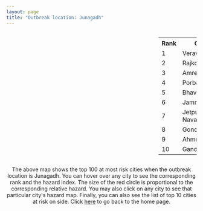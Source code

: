 ```yaml
---
layout: page
title: "Outbreak location: Junagadh"
---
```

<div style="width: 100%; overflow: auto;">
<div style="width: 75%; float: left;">
<div id="mapid">
<script src="https://buda-magenta.github.io/hazard_map/load_map.js"></script>

<script>
var marker_outbreak = L.marker([21.517410, 70.464275],{"autoPan": true}).addTo(map); marker_outbreak.bindTooltip("Junagadh").openTooltip();

var circle_1 = L.circle([20.905700, 70.378100], {"pane": "markerPane", "color": "red", "fill": true, "fillOpacity": 0.2, "fillRule": "evenodd", "lineCap": "round", "lineJoin": "round", "opacity": 1.0, "radius": 163531, "stroke": true, "weight": 3}).addTo(map);
circle_1.bindTooltip("Veraval<br>rank: 1<br>hazard index: 0.163532")
circle_1.bindPopup('<a href="https://buda-magenta.github.io/hazard_map/Veraval">Veraval</a>')

var circle_2 = L.circle([22.305199, 70.802833], {"pane": "markerPane", "color": "red", "fill": true, "fillOpacity": 0.2, "fillRule": "evenodd", "lineCap": "round", "lineJoin": "round", "opacity": 1.0, "radius": 101353, "stroke": true, "weight": 3}).addTo(map);
circle_2.bindTooltip("Rajkot<br>rank: 2<br>hazard index: 0.101353")
circle_2.bindPopup('<a href="https://buda-magenta.github.io/hazard_map/Rajkot">Rajkot</a>')

var circle_3 = L.circle([20.866667, 70.750000], {"pane": "markerPane", "color": "red", "fill": true, "fillOpacity": 0.2, "fillRule": "evenodd", "lineCap": "round", "lineJoin": "round", "opacity": 1.0, "radius": 26913, "stroke": true, "weight": 3}).addTo(map);
circle_3.bindTooltip("Amreli<br>rank: 3<br>hazard index: 0.026913")
circle_3.bindPopup('<a href="https://buda-magenta.github.io/hazard_map/Amreli">Amreli</a>')

var circle_4 = L.circle([21.640900, 69.611000], {"pane": "markerPane", "color": "red", "fill": true, "fillOpacity": 0.2, "fillRule": "evenodd", "lineCap": "round", "lineJoin": "round", "opacity": 1.0, "radius": 20442, "stroke": true, "weight": 3}).addTo(map);
circle_4.bindTooltip("Porbandar<br>rank: 4<br>hazard index: 0.020442")
circle_4.bindPopup('<a href="https://buda-magenta.github.io/hazard_map/Porbandar">Porbandar</a>')

var circle_5 = L.circle([21.771884, 72.141645], {"pane": "markerPane", "color": "red", "fill": true, "fillOpacity": 0.2, "fillRule": "evenodd", "lineCap": "round", "lineJoin": "round", "opacity": 1.0, "radius": 12755, "stroke": true, "weight": 3}).addTo(map);
circle_5.bindTooltip("Bhavnagar<br>rank: 5<br>hazard index: 0.012755")
circle_5.bindPopup('<a href="https://buda-magenta.github.io/hazard_map/Bhavnagar">Bhavnagar</a>')

var circle_6 = L.circle([22.473242, 70.055210], {"pane": "markerPane", "color": "red", "fill": true, "fillOpacity": 0.2, "fillRule": "evenodd", "lineCap": "round", "lineJoin": "round", "opacity": 1.0, "radius": 12326, "stroke": true, "weight": 3}).addTo(map);
circle_6.bindTooltip("Jamnagar<br>rank: 6<br>hazard index: 0.012327")
circle_6.bindPopup('<a href="https://buda-magenta.github.io/hazard_map/Jamnagar">Jamnagar</a>')

var circle_7 = L.circle([21.764059, 70.616660], {"pane": "markerPane", "color": "red", "fill": true, "fillOpacity": 0.2, "fillRule": "evenodd", "lineCap": "round", "lineJoin": "round", "opacity": 1.0, "radius": 8828, "stroke": true, "weight": 3}).addTo(map);
circle_7.bindTooltip("Jetpur Navagadh<br>rank: 7<br>hazard index: 0.008828")
circle_7.bindPopup('<a href="https://buda-magenta.github.io/hazard_map/Jetpur_Navagadh">Jetpur Navagadh</a>')

var circle_8 = L.circle([21.972182, 70.795524], {"pane": "markerPane", "color": "red", "fill": true, "fillOpacity": 0.2, "fillRule": "evenodd", "lineCap": "round", "lineJoin": "round", "opacity": 1.0, "radius": 8549, "stroke": true, "weight": 3}).addTo(map);
circle_8.bindTooltip("Gondal<br>rank: 8<br>hazard index: 0.008550")
circle_8.bindPopup('<a href="https://buda-magenta.github.io/hazard_map/Gondal">Gondal</a>')

var circle_9 = L.circle([23.021624, 72.579707], {"pane": "markerPane", "color": "red", "fill": true, "fillOpacity": 0.2, "fillRule": "evenodd", "lineCap": "round", "lineJoin": "round", "opacity": 1.0, "radius": 8002, "stroke": true, "weight": 3}).addTo(map);
circle_9.bindTooltip("Ahmedabad<br>rank: 9<br>hazard index: 0.008002")
circle_9.bindPopup('<a href="https://buda-magenta.github.io/hazard_map/Ahmedabad">Ahmedabad</a>')

var circle_10 = L.circle([23.071874, 70.131715], {"pane": "markerPane", "color": "red", "fill": true, "fillOpacity": 0.2, "fillRule": "evenodd", "lineCap": "round", "lineJoin": "round", "opacity": 1.0, "radius": 7000, "stroke": true, "weight": 3}).addTo(map);
circle_10.bindTooltip("Gandhidham<br>rank: 10<br>hazard index: 0.007001")
circle_10.bindPopup('<a href="https://buda-magenta.github.io/hazard_map/Gandhidham">Gandhidham</a>')

var circle_11 = L.circle([22.910184, 69.899418], {"pane": "markerPane", "color": "red", "fill": true, "fillOpacity": 0.2, "fillRule": "evenodd", "lineCap": "round", "lineJoin": "round", "opacity": 1.0, "radius": 2463, "stroke": true, "weight": 3}).addTo(map);
circle_11.bindTooltip("Bhadreshwar<br>rank: 11<br>hazard index: 0.002464")
circle_11.bindPopup('<a href="https://buda-magenta.github.io/hazard_map/Bhadreshwar">Bhadreshwar</a>')

var circle_12 = L.circle([25.264902, 82.985787], {"pane": "markerPane", "color": "red", "fill": true, "fillOpacity": 0.2, "fillRule": "evenodd", "lineCap": "round", "lineJoin": "round", "opacity": 1.0, "radius": 1243, "stroke": true, "weight": 3}).addTo(map);
circle_12.bindTooltip("Morvi<br>rank: 12<br>hazard index: 0.001243")
circle_12.bindPopup('<a href="https://buda-magenta.github.io/hazard_map/Morvi">Morvi</a>')

var circle_13 = L.circle([19.075990, 72.877393], {"pane": "markerPane", "color": "red", "fill": true, "fillOpacity": 0.2, "fillRule": "evenodd", "lineCap": "round", "lineJoin": "round", "opacity": 1.0, "radius": 1156, "stroke": true, "weight": 3}).addTo(map);
circle_13.bindTooltip("Mumbai<br>rank: 13<br>hazard index: 0.001156")
circle_13.bindPopup('<a href="https://buda-magenta.github.io/hazard_map/Mumbai">Mumbai</a>')

var circle_14 = L.circle([22.750000, 71.666667], {"pane": "markerPane", "color": "red", "fill": true, "fillOpacity": 0.2, "fillRule": "evenodd", "lineCap": "round", "lineJoin": "round", "opacity": 1.0, "radius": 1150, "stroke": true, "weight": 3}).addTo(map);
circle_14.bindTooltip("Surendranagar<br>rank: 14<br>hazard index: 0.001151")
circle_14.bindPopup('<a href="https://buda-magenta.github.io/hazard_map/Surendranagar">Surendranagar</a>')

var circle_15 = L.circle([23.247245, 69.668339], {"pane": "markerPane", "color": "red", "fill": true, "fillOpacity": 0.2, "fillRule": "evenodd", "lineCap": "round", "lineJoin": "round", "opacity": 1.0, "radius": 852, "stroke": true, "weight": 3}).addTo(map);
circle_15.bindTooltip("Bhuj<br>rank: 15<br>hazard index: 0.000852")
circle_15.bindPopup('<a href="https://buda-magenta.github.io/hazard_map/Bhuj">Bhuj</a>')

var circle_16 = L.circle([22.168600, 71.668500], {"pane": "markerPane", "color": "red", "fill": true, "fillOpacity": 0.2, "fillRule": "evenodd", "lineCap": "round", "lineJoin": "round", "opacity": 1.0, "radius": 743, "stroke": true, "weight": 3}).addTo(map);
circle_16.bindTooltip("Botad<br>rank: 16<br>hazard index: 0.000744")
circle_16.bindPopup('<a href="https://buda-magenta.github.io/hazard_map/Botad">Botad</a>')

var circle_17 = L.circle([23.258486, 77.401989], {"pane": "markerPane", "color": "red", "fill": true, "fillOpacity": 0.2, "fillRule": "evenodd", "lineCap": "round", "lineJoin": "round", "opacity": 1.0, "radius": 642, "stroke": true, "weight": 3}).addTo(map);
circle_17.bindTooltip("Bhopal<br>rank: 17<br>hazard index: 0.000642")
circle_17.bindPopup('<a href="https://buda-magenta.github.io/hazard_map/Bhopal">Bhopal</a>')

var circle_18 = L.circle([21.170200, 72.831100], {"pane": "markerPane", "color": "red", "fill": true, "fillOpacity": 0.2, "fillRule": "evenodd", "lineCap": "round", "lineJoin": "round", "opacity": 1.0, "radius": 540, "stroke": true, "weight": 3}).addTo(map);
circle_18.bindTooltip("Surat<br>rank: 18<br>hazard index: 0.000540")
circle_18.bindPopup('<a href="https://buda-magenta.github.io/hazard_map/Surat">Surat</a>')

var circle_19 = L.circle([23.160894, 79.949770], {"pane": "markerPane", "color": "red", "fill": true, "fillOpacity": 0.2, "fillRule": "evenodd", "lineCap": "round", "lineJoin": "round", "opacity": 1.0, "radius": 377, "stroke": true, "weight": 3}).addTo(map);
circle_19.bindTooltip("Jabalpur<br>rank: 19<br>hazard index: 0.000377")
circle_19.bindPopup('<a href="https://buda-magenta.github.io/hazard_map/Jabalpur">Jabalpur</a>')

var circle_20 = L.circle([22.297314, 73.194257], {"pane": "markerPane", "color": "red", "fill": true, "fillOpacity": 0.2, "fillRule": "evenodd", "lineCap": "round", "lineJoin": "round", "opacity": 1.0, "radius": 318, "stroke": true, "weight": 3}).addTo(map);
circle_20.bindTooltip("Vadodara<br>rank: 20<br>hazard index: 0.000318")
circle_20.bindPopup('<a href="https://buda-magenta.github.io/hazard_map/Vadodara">Vadodara</a>')

var circle_21 = L.circle([28.651718, 77.221939], {"pane": "markerPane", "color": "red", "fill": true, "fillOpacity": 0.2, "fillRule": "evenodd", "lineCap": "round", "lineJoin": "round", "opacity": 1.0, "radius": 278, "stroke": true, "weight": 3}).addTo(map);
circle_21.bindTooltip("Delhi<br>rank: 21<br>hazard index: 0.000278")
circle_21.bindPopup('<a href="https://buda-magenta.github.io/hazard_map/Delhi">Delhi</a>')

var circle_22 = L.circle([24.170979, 72.436638], {"pane": "markerPane", "color": "red", "fill": true, "fillOpacity": 0.2, "fillRule": "evenodd", "lineCap": "round", "lineJoin": "round", "opacity": 1.0, "radius": 234, "stroke": true, "weight": 3}).addTo(map);
circle_22.bindTooltip("Palanpur<br>rank: 22<br>hazard index: 0.000234")
circle_22.bindPopup('<a href="https://buda-magenta.github.io/hazard_map/Palanpur">Palanpur</a>')

var circle_23 = L.circle([23.174597, 75.785142], {"pane": "markerPane", "color": "red", "fill": true, "fillOpacity": 0.2, "fillRule": "evenodd", "lineCap": "round", "lineJoin": "round", "opacity": 1.0, "radius": 214, "stroke": true, "weight": 3}).addTo(map);
circle_23.bindTooltip("Ujjain<br>rank: 23<br>hazard index: 0.000215")
circle_23.bindPopup('<a href="https://buda-magenta.github.io/hazard_map/Ujjain">Ujjain</a>')

var circle_24 = L.circle([26.296772, 73.035143], {"pane": "markerPane", "color": "red", "fill": true, "fillOpacity": 0.2, "fillRule": "evenodd", "lineCap": "round", "lineJoin": "round", "opacity": 1.0, "radius": 207, "stroke": true, "weight": 3}).addTo(map);
circle_24.bindTooltip("Jodhpur<br>rank: 24<br>hazard index: 0.000208")
circle_24.bindPopup('<a href="https://buda-magenta.github.io/hazard_map/Jodhpur">Jodhpur</a>')

var circle_25 = L.circle([24.268349, 72.204387], {"pane": "markerPane", "color": "red", "fill": true, "fillOpacity": 0.2, "fillRule": "evenodd", "lineCap": "round", "lineJoin": "round", "opacity": 1.0, "radius": 204, "stroke": true, "weight": 3}).addTo(map);
circle_25.bindTooltip("Deesa<br>rank: 25<br>hazard index: 0.000205")
circle_25.bindPopup('<a href="https://buda-magenta.github.io/hazard_map/Deesa">Deesa</a>')

var circle_26 = L.circle([23.774057, 71.683735], {"pane": "markerPane", "color": "red", "fill": true, "fillOpacity": 0.2, "fillRule": "evenodd", "lineCap": "round", "lineJoin": "round", "opacity": 1.0, "radius": 177, "stroke": true, "weight": 3}).addTo(map);
circle_26.bindTooltip("Patan<br>rank: 26<br>hazard index: 0.000178")
circle_26.bindPopup('<a href="https://buda-magenta.github.io/hazard_map/Patan">Patan</a>')

var circle_27 = L.circle([22.901200, 88.389900], {"pane": "markerPane", "color": "red", "fill": true, "fillOpacity": 0.2, "fillRule": "evenodd", "lineCap": "round", "lineJoin": "round", "opacity": 1.0, "radius": 134, "stroke": true, "weight": 3}).addTo(map);
circle_27.bindTooltip("Hugli-Chinsurah<br>rank: 27<br>hazard index: 0.000135")
circle_27.bindPopup('<a href="https://buda-magenta.github.io/hazard_map/Hugli-Chinsurah">Hugli-Chinsurah</a>')

var circle_28 = L.circle([26.505476, 93.977739], {"pane": "markerPane", "color": "red", "fill": true, "fillOpacity": 0.2, "fillRule": "evenodd", "lineCap": "round", "lineJoin": "round", "opacity": 1.0, "radius": 127, "stroke": true, "weight": 3}).addTo(map);
circle_28.bindTooltip("Chandan Nagar<br>rank: 28<br>hazard index: 0.000127")
circle_28.bindPopup('<a href="https://buda-magenta.github.io/hazard_map/Chandan_Nagar">Chandan Nagar</a>')

var circle_29 = L.circle([23.666667, 72.500000], {"pane": "markerPane", "color": "red", "fill": true, "fillOpacity": 0.2, "fillRule": "evenodd", "lineCap": "round", "lineJoin": "round", "opacity": 1.0, "radius": 121, "stroke": true, "weight": 3}).addTo(map);
circle_29.bindTooltip("Mahesana<br>rank: 29<br>hazard index: 0.000122")
circle_29.bindPopup('<a href="https://buda-magenta.github.io/hazard_map/Mahesana">Mahesana</a>')

var circle_30 = L.circle([22.720362, 75.868200], {"pane": "markerPane", "color": "red", "fill": true, "fillOpacity": 0.2, "fillRule": "evenodd", "lineCap": "round", "lineJoin": "round", "opacity": 1.0, "radius": 116, "stroke": true, "weight": 3}).addTo(map);
circle_30.bindTooltip("Indore<br>rank: 30<br>hazard index: 0.000117")
circle_30.bindPopup('<a href="https://buda-magenta.github.io/hazard_map/Indore">Indore</a>')

var circle_31 = L.circle([23.480592, 74.917790], {"pane": "markerPane", "color": "red", "fill": true, "fillOpacity": 0.2, "fillRule": "evenodd", "lineCap": "round", "lineJoin": "round", "opacity": 1.0, "radius": 110, "stroke": true, "weight": 3}).addTo(map);
circle_31.bindTooltip("Ratlam<br>rank: 31<br>hazard index: 0.000110")
circle_31.bindPopup('<a href="https://buda-magenta.github.io/hazard_map/Ratlam">Ratlam</a>')

var circle_32 = L.circle([17.388786, 78.461065], {"pane": "markerPane", "color": "red", "fill": true, "fillOpacity": 0.2, "fillRule": "evenodd", "lineCap": "round", "lineJoin": "round", "opacity": 1.0, "radius": 104, "stroke": true, "weight": 3}).addTo(map);
circle_32.bindTooltip("Hyderabad<br>rank: 32<br>hazard index: 0.000104")
circle_32.bindPopup('<a href="https://buda-magenta.github.io/hazard_map/Hyderabad">Hyderabad</a>')

var circle_33 = L.circle([23.223288, 72.649227], {"pane": "markerPane", "color": "red", "fill": true, "fillOpacity": 0.2, "fillRule": "evenodd", "lineCap": "round", "lineJoin": "round", "opacity": 1.0, "radius": 84, "stroke": true, "weight": 3}).addTo(map);
circle_33.bindTooltip("Gandhinagar<br>rank: 33<br>hazard index: 0.000084")
circle_33.bindPopup('<a href="https://buda-magenta.github.io/hazard_map/Gandhinagar">Gandhinagar</a>')

var circle_34 = L.circle([22.689507, 72.871520], {"pane": "markerPane", "color": "red", "fill": true, "fillOpacity": 0.2, "fillRule": "evenodd", "lineCap": "round", "lineJoin": "round", "opacity": 1.0, "radius": 82, "stroke": true, "weight": 3}).addTo(map);
circle_34.bindTooltip("Nadiad<br>rank: 34<br>hazard index: 0.000082")
circle_34.bindPopup('<a href="https://buda-magenta.github.io/hazard_map/Nadiad">Nadiad</a>')

var circle_35 = L.circle([26.915458, 75.818982], {"pane": "markerPane", "color": "red", "fill": true, "fillOpacity": 0.2, "fillRule": "evenodd", "lineCap": "round", "lineJoin": "round", "opacity": 1.0, "radius": 81, "stroke": true, "weight": 3}).addTo(map);
circle_35.bindTooltip("Jaipur<br>rank: 35<br>hazard index: 0.000082")
circle_35.bindPopup('<a href="https://buda-magenta.github.io/hazard_map/Jaipur">Jaipur</a>')

var circle_36 = L.circle([22.558499, 72.962563], {"pane": "markerPane", "color": "red", "fill": true, "fillOpacity": 0.2, "fillRule": "evenodd", "lineCap": "round", "lineJoin": "round", "opacity": 1.0, "radius": 78, "stroke": true, "weight": 3}).addTo(map);
circle_36.bindTooltip("Anand<br>rank: 36<br>hazard index: 0.000078")
circle_36.bindPopup('<a href="https://buda-magenta.github.io/hazard_map/Anand">Anand</a>')

var circle_37 = L.circle([22.974972, 88.434592], {"pane": "markerPane", "color": "red", "fill": true, "fillOpacity": 0.2, "fillRule": "evenodd", "lineCap": "round", "lineJoin": "round", "opacity": 1.0, "radius": 76, "stroke": true, "weight": 3}).addTo(map);
circle_37.bindTooltip("Kalyani<br>rank: 37<br>hazard index: 0.000077")
circle_37.bindPopup('<a href="https://buda-magenta.github.io/hazard_map/Kalyani">Kalyani</a>')

var circle_38 = L.circle([12.979120, 77.591300], {"pane": "markerPane", "color": "red", "fill": true, "fillOpacity": 0.2, "fillRule": "evenodd", "lineCap": "round", "lineJoin": "round", "opacity": 1.0, "radius": 65, "stroke": true, "weight": 3}).addTo(map);
circle_38.bindTooltip("Bangalore<br>rank: 38<br>hazard index: 0.000065")
circle_38.bindPopup('<a href="https://buda-magenta.github.io/hazard_map/Bangalore">Bangalore</a>')

var circle_39 = L.circle([19.194329, 72.970178], {"pane": "markerPane", "color": "red", "fill": true, "fillOpacity": 0.2, "fillRule": "evenodd", "lineCap": "round", "lineJoin": "round", "opacity": 1.0, "radius": 64, "stroke": true, "weight": 3}).addTo(map);
circle_39.bindTooltip("Thane<br>rank: 39<br>hazard index: 0.000065")
circle_39.bindPopup('<a href="https://buda-magenta.github.io/hazard_map/Thane">Thane</a>')

var circle_40 = L.circle([18.521428, 73.854454], {"pane": "markerPane", "color": "red", "fill": true, "fillOpacity": 0.2, "fillRule": "evenodd", "lineCap": "round", "lineJoin": "round", "opacity": 1.0, "radius": 60, "stroke": true, "weight": 3}).addTo(map);
circle_40.bindTooltip("Pune<br>rank: 40<br>hazard index: 0.000061")
circle_40.bindPopup('<a href="https://buda-magenta.github.io/hazard_map/Pune">Pune</a>')

var circle_41 = L.circle([22.778500, 73.624516], {"pane": "markerPane", "color": "red", "fill": true, "fillOpacity": 0.2, "fillRule": "evenodd", "lineCap": "round", "lineJoin": "round", "opacity": 1.0, "radius": 59, "stroke": true, "weight": 3}).addTo(map);
circle_41.bindTooltip("Godhra<br>rank: 41<br>hazard index: 0.000060")
circle_41.bindPopup('<a href="https://buda-magenta.github.io/hazard_map/Godhra">Godhra</a>')

var circle_42 = L.circle([19.439885, 72.880383], {"pane": "markerPane", "color": "red", "fill": true, "fillOpacity": 0.2, "fillRule": "evenodd", "lineCap": "round", "lineJoin": "round", "opacity": 1.0, "radius": 57, "stroke": true, "weight": 3}).addTo(map);
circle_42.bindTooltip("Vasai<br>rank: 42<br>hazard index: 0.000057")
circle_42.bindPopup('<a href="https://buda-magenta.github.io/hazard_map/Vasai">Vasai</a>')

var circle_43 = L.circle([22.610318, 73.461706], {"pane": "markerPane", "color": "red", "fill": true, "fillOpacity": 0.2, "fillRule": "evenodd", "lineCap": "round", "lineJoin": "round", "opacity": 1.0, "radius": 52, "stroke": true, "weight": 3}).addTo(map);
circle_43.bindTooltip("Kalol<br>rank: 43<br>hazard index: 0.000052")
circle_43.bindPopup('<a href="https://buda-magenta.github.io/hazard_map/Kalol">Kalol</a>')

var circle_44 = L.circle([25.335649, 83.007629], {"pane": "markerPane", "color": "red", "fill": true, "fillOpacity": 0.2, "fillRule": "evenodd", "lineCap": "round", "lineJoin": "round", "opacity": 1.0, "radius": 50, "stroke": true, "weight": 3}).addTo(map);
circle_44.bindTooltip("Varanasi<br>rank: 44<br>hazard index: 0.000051")
circle_44.bindPopup('<a href="https://buda-magenta.github.io/hazard_map/Varanasi">Varanasi</a>')

var circle_45 = L.circle([22.541418, 88.357691], {"pane": "markerPane", "color": "red", "fill": true, "fillOpacity": 0.2, "fillRule": "evenodd", "lineCap": "round", "lineJoin": "round", "opacity": 1.0, "radius": 48, "stroke": true, "weight": 3}).addTo(map);
circle_45.bindTooltip("Kolkata<br>rank: 45<br>hazard index: 0.000049")
circle_45.bindPopup('<a href="https://buda-magenta.github.io/hazard_map/Kolkata">Kolkata</a>')

var circle_46 = L.circle([25.438130, 81.833800], {"pane": "markerPane", "color": "red", "fill": true, "fillOpacity": 0.2, "fillRule": "evenodd", "lineCap": "round", "lineJoin": "round", "opacity": 1.0, "radius": 46, "stroke": true, "weight": 3}).addTo(map);
circle_46.bindTooltip("Allahabad<br>rank: 46<br>hazard index: 0.000047")
circle_46.bindPopup('<a href="https://buda-magenta.github.io/hazard_map/Allahabad">Allahabad</a>')

var circle_47 = L.circle([26.469100, 74.639000], {"pane": "markerPane", "color": "red", "fill": true, "fillOpacity": 0.2, "fillRule": "evenodd", "lineCap": "round", "lineJoin": "round", "opacity": 1.0, "radius": 40, "stroke": true, "weight": 3}).addTo(map);
circle_47.bindTooltip("Ajmer<br>rank: 47<br>hazard index: 0.000040")
circle_47.bindPopup('<a href="https://buda-magenta.github.io/hazard_map/Ajmer">Ajmer</a>')

var circle_48 = L.circle([23.115688, 77.066239], {"pane": "markerPane", "color": "red", "fill": true, "fillOpacity": 0.2, "fillRule": "evenodd", "lineCap": "round", "lineJoin": "round", "opacity": 1.0, "radius": 38, "stroke": true, "weight": 3}).addTo(map);
circle_48.bindTooltip("Sehore<br>rank: 48<br>hazard index: 0.000039")
circle_48.bindPopup('<a href="https://buda-magenta.github.io/hazard_map/Sehore">Sehore</a>')

var circle_49 = L.circle([21.149813, 79.082056], {"pane": "markerPane", "color": "red", "fill": true, "fillOpacity": 0.2, "fillRule": "evenodd", "lineCap": "round", "lineJoin": "round", "opacity": 1.0, "radius": 37, "stroke": true, "weight": 3}).addTo(map);
circle_49.bindTooltip("Nagpur<br>rank: 49<br>hazard index: 0.000037")
circle_49.bindPopup('<a href="https://buda-magenta.github.io/hazard_map/Nagpur">Nagpur</a>')

var circle_50 = L.circle([13.083694, 80.270186], {"pane": "markerPane", "color": "red", "fill": true, "fillOpacity": 0.2, "fillRule": "evenodd", "lineCap": "round", "lineJoin": "round", "opacity": 1.0, "radius": 36, "stroke": true, "weight": 3}).addTo(map);
circle_50.bindTooltip("Chennai<br>rank: 50<br>hazard index: 0.000036")
circle_50.bindPopup('<a href="https://buda-magenta.github.io/hazard_map/Chennai">Chennai</a>')

var circle_51 = L.circle([23.587548, 75.675679], {"pane": "markerPane", "color": "red", "fill": true, "fillOpacity": 0.2, "fillRule": "evenodd", "lineCap": "round", "lineJoin": "round", "opacity": 1.0, "radius": 35, "stroke": true, "weight": 3}).addTo(map);
circle_51.bindTooltip("Nagda<br>rank: 51<br>hazard index: 0.000036")
circle_51.bindPopup('<a href="https://buda-magenta.github.io/hazard_map/Nagda">Nagda</a>')

var circle_52 = L.circle([22.600150, 77.926645], {"pane": "markerPane", "color": "red", "fill": true, "fillOpacity": 0.2, "fillRule": "evenodd", "lineCap": "round", "lineJoin": "round", "opacity": 1.0, "radius": 30, "stroke": true, "weight": 3}).addTo(map);
circle_52.bindTooltip("Hoshangabad<br>rank: 52<br>hazard index: 0.000031")
circle_52.bindPopup('<a href="https://buda-magenta.github.io/hazard_map/Hoshangabad">Hoshangabad</a>')

var circle_53 = L.circle([26.671329, 83.364583], {"pane": "markerPane", "color": "red", "fill": true, "fillOpacity": 0.2, "fillRule": "evenodd", "lineCap": "round", "lineJoin": "round", "opacity": 1.0, "radius": 28, "stroke": true, "weight": 3}).addTo(map);
circle_53.bindTooltip("Gorakhpur<br>rank: 53<br>hazard index: 0.000028")
circle_53.bindPopup('<a href="https://buda-magenta.github.io/hazard_map/Gorakhpur">Gorakhpur</a>')

var circle_54 = L.circle([19.362531, 73.078475], {"pane": "markerPane", "color": "red", "fill": true, "fillOpacity": 0.2, "fillRule": "evenodd", "lineCap": "round", "lineJoin": "round", "opacity": 1.0, "radius": 27, "stroke": true, "weight": 3}).addTo(map);
circle_54.bindTooltip("Bhiwandi<br>rank: 54<br>hazard index: 0.000027")
circle_54.bindPopup('<a href="https://buda-magenta.github.io/hazard_map/Bhiwandi">Bhiwandi</a>')

var circle_55 = L.circle([23.809612, 78.759114], {"pane": "markerPane", "color": "red", "fill": true, "fillOpacity": 0.2, "fillRule": "evenodd", "lineCap": "round", "lineJoin": "round", "opacity": 1.0, "radius": 26, "stroke": true, "weight": 3}).addTo(map);
circle_55.bindTooltip("Sagar<br>rank: 55<br>hazard index: 0.000027")
circle_55.bindPopup('<a href="https://buda-magenta.github.io/hazard_map/Sagar">Sagar</a>')

var circle_56 = L.circle([23.250000, 87.750000], {"pane": "markerPane", "color": "red", "fill": true, "fillOpacity": 0.2, "fillRule": "evenodd", "lineCap": "round", "lineJoin": "round", "opacity": 1.0, "radius": 26, "stroke": true, "weight": 3}).addTo(map);
circle_56.bindTooltip("Barddhaman<br>rank: 56<br>hazard index: 0.000026")
circle_56.bindPopup('<a href="https://buda-magenta.github.io/hazard_map/Barddhaman">Barddhaman</a>')

var circle_57 = L.circle([21.750000, 73.000000], {"pane": "markerPane", "color": "red", "fill": true, "fillOpacity": 0.2, "fillRule": "evenodd", "lineCap": "round", "lineJoin": "round", "opacity": 1.0, "radius": 24, "stroke": true, "weight": 3}).addTo(map);
circle_57.bindTooltip("Bharuch<br>rank: 57<br>hazard index: 0.000024")
circle_57.bindPopup('<a href="https://buda-magenta.github.io/hazard_map/Bharuch">Bharuch</a>')

var circle_58 = L.circle([26.838100, 80.934600], {"pane": "markerPane", "color": "red", "fill": true, "fillOpacity": 0.2, "fillRule": "evenodd", "lineCap": "round", "lineJoin": "round", "opacity": 1.0, "radius": 24, "stroke": true, "weight": 3}).addTo(map);
circle_58.bindTooltip("Lucknow<br>rank: 58<br>hazard index: 0.000024")
circle_58.bindPopup('<a href="https://buda-magenta.github.io/hazard_map/Lucknow">Lucknow</a>')

var circle_59 = L.circle([20.952407, 72.932383], {"pane": "markerPane", "color": "red", "fill": true, "fillOpacity": 0.2, "fillRule": "evenodd", "lineCap": "round", "lineJoin": "round", "opacity": 1.0, "radius": 23, "stroke": true, "weight": 3}).addTo(map);
circle_59.bindTooltip("Navsari<br>rank: 59<br>hazard index: 0.000024")
circle_59.bindPopup('<a href="https://buda-magenta.github.io/hazard_map/Navsari">Navsari</a>')

var circle_60 = L.circle([23.916667, 78.000000], {"pane": "markerPane", "color": "red", "fill": true, "fillOpacity": 0.2, "fillRule": "evenodd", "lineCap": "round", "lineJoin": "round", "opacity": 1.0, "radius": 22, "stroke": true, "weight": 3}).addTo(map);
circle_60.bindTooltip("Vidisha<br>rank: 60<br>hazard index: 0.000022")
circle_60.bindPopup('<a href="https://buda-magenta.github.io/hazard_map/Vidisha">Vidisha</a>')

var circle_61 = L.circle([23.833962, 80.392456], {"pane": "markerPane", "color": "red", "fill": true, "fillOpacity": 0.2, "fillRule": "evenodd", "lineCap": "round", "lineJoin": "round", "opacity": 1.0, "radius": 21, "stroke": true, "weight": 3}).addTo(map);
circle_61.bindTooltip("Murwara<br>rank: 61<br>hazard index: 0.000022")
circle_61.bindPopup('<a href="https://buda-magenta.github.io/hazard_map/Murwara">Murwara</a>')

var circle_62 = L.circle([15.398403, 73.812918], {"pane": "markerPane", "color": "red", "fill": true, "fillOpacity": 0.2, "fillRule": "evenodd", "lineCap": "round", "lineJoin": "round", "opacity": 1.0, "radius": 19, "stroke": true, "weight": 3}).addTo(map);
circle_62.bindTooltip("Vasco Da Gama<br>rank: 62<br>hazard index: 0.000020")
circle_62.bindPopup('<a href="https://buda-magenta.github.io/hazard_map/Vasco_Da_Gama">Vasco Da Gama</a>')

var circle_63 = L.circle([17.849907, 75.276320], {"pane": "markerPane", "color": "red", "fill": true, "fillOpacity": 0.2, "fillRule": "evenodd", "lineCap": "round", "lineJoin": "round", "opacity": 1.0, "radius": 18, "stroke": true, "weight": 3}).addTo(map);
circle_63.bindTooltip("Solapur<br>rank: 63<br>hazard index: 0.000018")
circle_63.bindPopup('<a href="https://buda-magenta.github.io/hazard_map/Solapur">Solapur</a>')

var circle_64 = L.circle([28.015929, 73.317137], {"pane": "markerPane", "color": "red", "fill": true, "fillOpacity": 0.2, "fillRule": "evenodd", "lineCap": "round", "lineJoin": "round", "opacity": 1.0, "radius": 18, "stroke": true, "weight": 3}).addTo(map);
circle_64.bindTooltip("Bikaner<br>rank: 64<br>hazard index: 0.000018")
circle_64.bindPopup('<a href="https://buda-magenta.github.io/hazard_map/Bikaner">Bikaner</a>')

var circle_65 = L.circle([23.000000, 76.166667], {"pane": "markerPane", "color": "red", "fill": true, "fillOpacity": 0.2, "fillRule": "evenodd", "lineCap": "round", "lineJoin": "round", "opacity": 1.0, "radius": 17, "stroke": true, "weight": 3}).addTo(map);
circle_65.bindTooltip("Dewas<br>rank: 65<br>hazard index: 0.000017")
circle_65.bindPopup('<a href="https://buda-magenta.github.io/hazard_map/Dewas">Dewas</a>')

var circle_66 = L.circle([28.428262, 77.002700], {"pane": "markerPane", "color": "red", "fill": true, "fillOpacity": 0.2, "fillRule": "evenodd", "lineCap": "round", "lineJoin": "round", "opacity": 1.0, "radius": 16, "stroke": true, "weight": 3}).addTo(map);
circle_66.bindTooltip("Gurgaon<br>rank: 66<br>hazard index: 0.000017")
circle_66.bindPopup('<a href="https://buda-magenta.github.io/hazard_map/Gurgaon">Gurgaon</a>')

var circle_67 = L.circle([18.627929, 73.800983], {"pane": "markerPane", "color": "red", "fill": true, "fillOpacity": 0.2, "fillRule": "evenodd", "lineCap": "round", "lineJoin": "round", "opacity": 1.0, "radius": 16, "stroke": true, "weight": 3}).addTo(map);
circle_67.bindTooltip("Pimpri Chinchwad<br>rank: 67<br>hazard index: 0.000016")
circle_67.bindPopup('<a href="https://buda-magenta.github.io/hazard_map/Pimpri_Chinchwad">Pimpri Chinchwad</a>')

var circle_68 = L.circle([20.011247, 73.790236], {"pane": "markerPane", "color": "red", "fill": true, "fillOpacity": 0.2, "fillRule": "evenodd", "lineCap": "round", "lineJoin": "round", "opacity": 1.0, "radius": 15, "stroke": true, "weight": 3}).addTo(map);
circle_68.bindTooltip("Nashik<br>rank: 68<br>hazard index: 0.000016")
circle_68.bindPopup('<a href="https://buda-magenta.github.io/hazard_map/Nashik">Nashik</a>')

var circle_69 = L.circle([21.237947, 81.633683], {"pane": "markerPane", "color": "red", "fill": true, "fillOpacity": 0.2, "fillRule": "evenodd", "lineCap": "round", "lineJoin": "round", "opacity": 1.0, "radius": 15, "stroke": true, "weight": 3}).addTo(map);
circle_69.bindTooltip("Raipur<br>rank: 69<br>hazard index: 0.000016")
circle_69.bindPopup('<a href="https://buda-magenta.github.io/hazard_map/Raipur">Raipur</a>')

var circle_70 = L.circle([25.604091, 73.415609], {"pane": "markerPane", "color": "red", "fill": true, "fillOpacity": 0.2, "fillRule": "evenodd", "lineCap": "round", "lineJoin": "round", "opacity": 1.0, "radius": 15, "stroke": true, "weight": 3}).addTo(map);
circle_70.bindTooltip("Pali<br>rank: 70<br>hazard index: 0.000015")
circle_70.bindPopup('<a href="https://buda-magenta.github.io/hazard_map/Pali">Pali</a>')

var circle_71 = L.circle([8.576971, 77.050125], {"pane": "markerPane", "color": "red", "fill": true, "fillOpacity": 0.2, "fillRule": "evenodd", "lineCap": "round", "lineJoin": "round", "opacity": 1.0, "radius": 15, "stroke": true, "weight": 3}).addTo(map);
circle_71.bindTooltip("Thiruvananthapuram<br>rank: 71<br>hazard index: 0.000015")
circle_71.bindPopup('<a href="https://buda-magenta.github.io/hazard_map/Thiruvananthapuram">Thiruvananthapuram</a>')

var circle_72 = L.circle([24.500000, 81.000000], {"pane": "markerPane", "color": "red", "fill": true, "fillOpacity": 0.2, "fillRule": "evenodd", "lineCap": "round", "lineJoin": "round", "opacity": 1.0, "radius": 14, "stroke": true, "weight": 3}).addTo(map);
circle_72.bindTooltip("Satna<br>rank: 72<br>hazard index: 0.000014")
circle_72.bindPopup('<a href="https://buda-magenta.github.io/hazard_map/Satna">Satna</a>')

var circle_73 = L.circle([26.055318, 82.993139], {"pane": "markerPane", "color": "red", "fill": true, "fillOpacity": 0.2, "fillRule": "evenodd", "lineCap": "round", "lineJoin": "round", "opacity": 1.0, "radius": 13, "stroke": true, "weight": 3}).addTo(map);
circle_73.bindTooltip("Nizamabad<br>rank: 73<br>hazard index: 0.000013")
circle_73.bindPopup('<a href="https://buda-magenta.github.io/hazard_map/Nizamabad">Nizamabad</a>')

var circle_74 = L.circle([26.460914, 80.321759], {"pane": "markerPane", "color": "red", "fill": true, "fillOpacity": 0.2, "fillRule": "evenodd", "lineCap": "round", "lineJoin": "round", "opacity": 1.0, "radius": 12, "stroke": true, "weight": 3}).addTo(map);
circle_74.bindTooltip("Kanpur<br>rank: 74<br>hazard index: 0.000013")
circle_74.bindPopup('<a href="https://buda-magenta.github.io/hazard_map/Kanpur">Kanpur</a>')

var circle_75 = L.circle([23.493079, 74.348402], {"pane": "markerPane", "color": "red", "fill": true, "fillOpacity": 0.2, "fillRule": "evenodd", "lineCap": "round", "lineJoin": "round", "opacity": 1.0, "radius": 12, "stroke": true, "weight": 3}).addTo(map);
circle_75.bindTooltip("Banswara<br>rank: 75<br>hazard index: 0.000013")
circle_75.bindPopup('<a href="https://buda-magenta.github.io/hazard_map/Banswara">Banswara</a>')

var circle_76 = L.circle([23.750000, 79.583333], {"pane": "markerPane", "color": "red", "fill": true, "fillOpacity": 0.2, "fillRule": "evenodd", "lineCap": "round", "lineJoin": "round", "opacity": 1.0, "radius": 12, "stroke": true, "weight": 3}).addTo(map);
circle_76.bindTooltip("Damoh<br>rank: 76<br>hazard index: 0.000012")
circle_76.bindPopup('<a href="https://buda-magenta.github.io/hazard_map/Damoh">Damoh</a>')

var circle_77 = L.circle([25.954628, 83.647350], {"pane": "markerPane", "color": "red", "fill": true, "fillOpacity": 0.2, "fillRule": "evenodd", "lineCap": "round", "lineJoin": "round", "opacity": 1.0, "radius": 11, "stroke": true, "weight": 3}).addTo(map);
circle_77.bindTooltip("Maunath Bhanjan<br>rank: 77<br>hazard index: 0.000012")
circle_77.bindPopup('<a href="https://buda-magenta.github.io/hazard_map/Maunath_Bhanjan">Maunath Bhanjan</a>')

var circle_78 = L.circle([23.388901, 88.372439], {"pane": "markerPane", "color": "red", "fill": true, "fillOpacity": 0.2, "fillRule": "evenodd", "lineCap": "round", "lineJoin": "round", "opacity": 1.0, "radius": 11, "stroke": true, "weight": 3}).addTo(map);
circle_78.bindTooltip("Nabadwip<br>rank: 78<br>hazard index: 0.000011")
circle_78.bindPopup('<a href="https://buda-magenta.github.io/hazard_map/Nabadwip">Nabadwip</a>')

var circle_79 = L.circle([25.531031, 78.652689], {"pane": "markerPane", "color": "red", "fill": true, "fillOpacity": 0.2, "fillRule": "evenodd", "lineCap": "round", "lineJoin": "round", "opacity": 1.0, "radius": 11, "stroke": true, "weight": 3}).addTo(map);
circle_79.bindTooltip("Jhansi<br>rank: 79<br>hazard index: 0.000011")
circle_79.bindPopup('<a href="https://buda-magenta.github.io/hazard_map/Jhansi">Jhansi</a>')

var circle_80 = L.circle([25.623457, 84.596839], {"pane": "markerPane", "color": "red", "fill": true, "fillOpacity": 0.2, "fillRule": "evenodd", "lineCap": "round", "lineJoin": "round", "opacity": 1.0, "radius": 10, "stroke": true, "weight": 3}).addTo(map);
circle_80.bindTooltip("Arrah<br>rank: 80<br>hazard index: 0.000011")
circle_80.bindPopup('<a href="https://buda-magenta.github.io/hazard_map/Arrah">Arrah</a>')

var circle_81 = L.circle([26.099214, 74.312704], {"pane": "markerPane", "color": "red", "fill": true, "fillOpacity": 0.2, "fillRule": "evenodd", "lineCap": "round", "lineJoin": "round", "opacity": 1.0, "radius": 10, "stroke": true, "weight": 3}).addTo(map);
circle_81.bindTooltip("Beawar<br>rank: 81<br>hazard index: 0.000010")
circle_81.bindPopup('<a href="https://buda-magenta.github.io/hazard_map/Beawar">Beawar</a>')

var circle_82 = L.circle([20.432402, 73.141172], {"pane": "markerPane", "color": "red", "fill": true, "fillOpacity": 0.2, "fillRule": "evenodd", "lineCap": "round", "lineJoin": "round", "opacity": 1.0, "radius": 10, "stroke": true, "weight": 3}).addTo(map);
circle_82.bindTooltip("Valsad<br>rank: 82<br>hazard index: 0.000010")
circle_82.bindPopup('<a href="https://buda-magenta.github.io/hazard_map/Valsad">Valsad</a>')

var circle_83 = L.circle([24.759267, 81.655000], {"pane": "markerPane", "color": "red", "fill": true, "fillOpacity": 0.2, "fillRule": "evenodd", "lineCap": "round", "lineJoin": "round", "opacity": 1.0, "radius": 9, "stroke": true, "weight": 3}).addTo(map);
circle_83.bindTooltip("Rewa<br>rank: 83<br>hazard index: 0.000010")
circle_83.bindPopup('<a href="https://buda-magenta.github.io/hazard_map/Rewa">Rewa</a>')

var circle_84 = L.circle([24.935635, 82.647701], {"pane": "markerPane", "color": "red", "fill": true, "fillOpacity": 0.2, "fillRule": "evenodd", "lineCap": "round", "lineJoin": "round", "opacity": 1.0, "radius": 9, "stroke": true, "weight": 3}).addTo(map);
circle_84.bindTooltip("Mirzapur<br>rank: 84<br>hazard index: 0.000010")
circle_84.bindPopup('<a href="https://buda-magenta.github.io/hazard_map/Mirzapur">Mirzapur</a>')

var circle_85 = L.circle([12.869810, 74.843008], {"pane": "markerPane", "color": "red", "fill": true, "fillOpacity": 0.2, "fillRule": "evenodd", "lineCap": "round", "lineJoin": "round", "opacity": 1.0, "radius": 9, "stroke": true, "weight": 3}).addTo(map);
circle_85.bindTooltip("Mangalore<br>rank: 85<br>hazard index: 0.000010")
circle_85.bindPopup('<a href="https://buda-magenta.github.io/hazard_map/Mangalore">Mangalore</a>')

var circle_86 = L.circle([22.965365, 88.403973], {"pane": "markerPane", "color": "red", "fill": true, "fillOpacity": 0.2, "fillRule": "evenodd", "lineCap": "round", "lineJoin": "round", "opacity": 1.0, "radius": 9, "stroke": true, "weight": 3}).addTo(map);
circle_86.bindTooltip("Bansberia<br>rank: 86<br>hazard index: 0.000009")
circle_86.bindPopup('<a href="https://buda-magenta.github.io/hazard_map/Bansberia">Bansberia</a>')

var circle_87 = L.circle([9.931308, 76.267414], {"pane": "markerPane", "color": "red", "fill": true, "fillOpacity": 0.2, "fillRule": "evenodd", "lineCap": "round", "lineJoin": "round", "opacity": 1.0, "radius": 9, "stroke": true, "weight": 3}).addTo(map);
circle_87.bindTooltip("Kochi<br>rank: 87<br>hazard index: 0.000009")
circle_87.bindPopup('<a href="https://buda-magenta.github.io/hazard_map/Kochi">Kochi</a>')

var circle_88 = L.circle([24.197443, 82.666145], {"pane": "markerPane", "color": "red", "fill": true, "fillOpacity": 0.2, "fillRule": "evenodd", "lineCap": "round", "lineJoin": "round", "opacity": 1.0, "radius": 9, "stroke": true, "weight": 3}).addTo(map);
circle_88.bindTooltip("Singrauli<br>rank: 88<br>hazard index: 0.000009")
circle_88.bindPopup('<a href="https://buda-magenta.github.io/hazard_map/Singrauli">Singrauli</a>')

var circle_89 = L.circle([26.269722, 82.994425], {"pane": "markerPane", "color": "red", "fill": true, "fillOpacity": 0.2, "fillRule": "evenodd", "lineCap": "round", "lineJoin": "round", "opacity": 1.0, "radius": 8, "stroke": true, "weight": 3}).addTo(map);
circle_89.bindTooltip("Burhanpur<br>rank: 89<br>hazard index: 0.000009")
circle_89.bindPopup('<a href="https://buda-magenta.github.io/hazard_map/Burhanpur">Burhanpur</a>')

var circle_90 = L.circle([11.258608, 75.778874], {"pane": "markerPane", "color": "red", "fill": true, "fillOpacity": 0.2, "fillRule": "evenodd", "lineCap": "round", "lineJoin": "round", "opacity": 1.0, "radius": 8, "stroke": true, "weight": 3}).addTo(map);
circle_90.bindTooltip("Kozhikode<br>rank: 90<br>hazard index: 0.000009")
circle_90.bindPopup('<a href="https://buda-magenta.github.io/hazard_map/Kozhikode">Kozhikode</a>')

var circle_91 = L.circle([25.773344, 84.784977], {"pane": "markerPane", "color": "red", "fill": true, "fillOpacity": 0.2, "fillRule": "evenodd", "lineCap": "round", "lineJoin": "round", "opacity": 1.0, "radius": 8, "stroke": true, "weight": 3}).addTo(map);
circle_91.bindTooltip("Chapra<br>rank: 91<br>hazard index: 0.000008")
circle_91.bindPopup('<a href="https://buda-magenta.github.io/hazard_map/Chapra">Chapra</a>')

var circle_92 = L.circle([28.457876, 79.405571], {"pane": "markerPane", "color": "red", "fill": true, "fillOpacity": 0.2, "fillRule": "evenodd", "lineCap": "round", "lineJoin": "round", "opacity": 1.0, "radius": 7, "stroke": true, "weight": 3}).addTo(map);
circle_92.bindTooltip("Bareilly<br>rank: 92<br>hazard index: 0.000008")
circle_92.bindPopup('<a href="https://buda-magenta.github.io/hazard_map/Bareilly">Bareilly</a>')

var circle_93 = L.circle([28.863842, 78.805778], {"pane": "markerPane", "color": "red", "fill": true, "fillOpacity": 0.2, "fillRule": "evenodd", "lineCap": "round", "lineJoin": "round", "opacity": 1.0, "radius": 7, "stroke": true, "weight": 3}).addTo(map);
circle_93.bindTooltip("Moradabad<br>rank: 93<br>hazard index: 0.000008")
circle_93.bindPopup('<a href="https://buda-magenta.github.io/hazard_map/Moradabad">Moradabad</a>')

var circle_94 = L.circle([27.175255, 78.009816], {"pane": "markerPane", "color": "red", "fill": true, "fillOpacity": 0.2, "fillRule": "evenodd", "lineCap": "round", "lineJoin": "round", "opacity": 1.0, "radius": 7, "stroke": true, "weight": 3}).addTo(map);
circle_94.bindTooltip("Agra<br>rank: 94<br>hazard index: 0.000007")
circle_94.bindPopup('<a href="https://buda-magenta.github.io/hazard_map/Agra">Agra</a>')

var circle_95 = L.circle([20.843512, 75.525927], {"pane": "markerPane", "color": "red", "fill": true, "fillOpacity": 0.2, "fillRule": "evenodd", "lineCap": "round", "lineJoin": "round", "opacity": 1.0, "radius": 7, "stroke": true, "weight": 3}).addTo(map);
circle_95.bindTooltip("Jalgaon<br>rank: 95<br>hazard index: 0.000007")
circle_95.bindPopup('<a href="https://buda-magenta.github.io/hazard_map/Jalgaon">Jalgaon</a>')

var circle_96 = L.circle([19.261944, 73.194760], {"pane": "markerPane", "color": "red", "fill": true, "fillOpacity": 0.2, "fillRule": "evenodd", "lineCap": "round", "lineJoin": "round", "opacity": 1.0, "radius": 7, "stroke": true, "weight": 3}).addTo(map);
circle_96.bindTooltip("Ulhas Nagar<br>rank: 96<br>hazard index: 0.000007")
circle_96.bindPopup('<a href="https://buda-magenta.github.io/hazard_map/Ulhas_Nagar">Ulhas Nagar</a>')

var circle_97 = L.circle([8.887951, 76.595501], {"pane": "markerPane", "color": "red", "fill": true, "fillOpacity": 0.2, "fillRule": "evenodd", "lineCap": "round", "lineJoin": "round", "opacity": 1.0, "radius": 7, "stroke": true, "weight": 3}).addTo(map);
circle_97.bindTooltip("Kollam<br>rank: 97<br>hazard index: 0.000007")
circle_97.bindPopup('<a href="https://buda-magenta.github.io/hazard_map/Kollam">Kollam</a>')

var circle_98 = L.circle([27.484460, 94.901945], {"pane": "markerPane", "color": "red", "fill": true, "fillOpacity": 0.2, "fillRule": "evenodd", "lineCap": "round", "lineJoin": "round", "opacity": 1.0, "radius": 7, "stroke": true, "weight": 3}).addTo(map);
circle_98.bindTooltip("Dibrugarh<br>rank: 98<br>hazard index: 0.000007")
circle_98.bindPopup('<a href="https://buda-magenta.github.io/hazard_map/Dibrugarh">Dibrugarh</a>')

var circle_99 = L.circle([19.295200, 72.854400], {"pane": "markerPane", "color": "red", "fill": true, "fillOpacity": 0.2, "fillRule": "evenodd", "lineCap": "round", "lineJoin": "round", "opacity": 1.0, "radius": 7, "stroke": true, "weight": 3}).addTo(map);
circle_99.bindTooltip("Mira-Bhayandar<br>rank: 99<br>hazard index: 0.000007")
circle_99.bindPopup('<a href="https://buda-magenta.github.io/hazard_map/Mira-Bhayandar">Mira-Bhayandar</a>')

var circle_100 = L.circle([31.292011, 75.568058], {"pane": "markerPane", "color": "red", "fill": true, "fillOpacity": 0.2, "fillRule": "evenodd", "lineCap": "round", "lineJoin": "round", "opacity": 1.0, "radius": 6, "stroke": true, "weight": 3}).addTo(map);
circle_100.bindTooltip("Jalandhar<br>rank: 100<br>hazard index: 0.000007")
circle_100.bindPopup('<a href="https://buda-magenta.github.io/hazard_map/Jalandhar">Jalandhar</a>')
</script>
</div>
</div>


<div style="width: 20%; float: right;">
<table>
<tr>
<th>Rank</th>
<th>City</th>
</tr>

<tr>
<td>1</td>
<td>Veraval</td>
</tr>

<tr>
<td>2</td>
<td>Rajkot</td>
</tr>

<tr>
<td>3</td>
<td>Amreli</td>
</tr>

<tr>
<td>4</td>
<td>Porbandar</td>
</tr>

<tr>
<td>5</td>
<td>Bhavnagar</td>
</tr>

<tr>
<td>6</td>
<td>Jamnagar</td>
</tr>

<tr>
<td>7</td>
<td>Jetpur Navagadh</td>
</tr>

<tr>
<td>8</td>
<td>Gondal</td>
</tr>

<tr>
<td>9</td>
<td>Ahmedabad</td>
</tr>

<tr>
<td>10</td>
<td>Gandhidham</td>
</tr>

</table>
</div>
</div>


<p align="center"> The above map shows the top 100 at most risk cities when the outbreak location is Junagadh. You can hover over any city to see the corresponding rank and the hazard index. The size of the red circle is proportional to the corresponding relative hazard. You may also click on any city to see that particular city's hazard map. Finally, you can also see the list of top 10 cities at risk on side.  Click <a href="https://buda-magenta.github.io/hazard_map/">here</a> to go back to the home page.
</p>